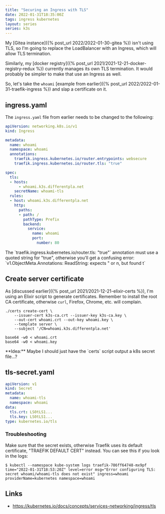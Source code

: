 ```yaml
---
title: "Securing an Ingress with TLS"
date: 2022-01-31T18:35:00Z
tags: ingress kubernetes
layout: series
series: k3s
---
```


My [Gitea instance]({% post_url 2022/2022-01-30-gitea %}) isn't using TLS, so I'm going to replace the LoadBalancer with an Ingress, which will allow TLS termination.

Similarly, my [docker registry]({% post_url 2021/2021-12-21-docker-registry-redux %}) currently manages its own TLS termination. It would probably be simpler to make that use an Ingress as well.

So, let's take the `whoami` [example from earlier]({% post_url 2022/2022-01-31-traefik-ingress %}) and slap a certificate on it.

## ingress.yaml

The `ingress.yaml` file from earlier needs to be changed to the following:

```yaml
apiVersion: networking.k8s.io/v1
kind: Ingress

metadata:
  name: whoami
  namespace: whoami
  annotations:
    traefik.ingress.kubernetes.io/router.entrypoints: websecure
    traefik.ingress.kubernetes.io/router.tls: "true"

spec:
  tls:
  - hosts:
      - whoami.k3s.differentpla.net
    secretName: whoami-tls
  rules:
  - host: whoami.k3s.differentpla.net
    http:
      paths:
      - path: /
        pathType: Prefix
        backend:
          service:
            name: whoami
            port:
              number: 80
```

<div class="callout callout-info" markdown="span">
The `traefik.ingress.kubernetes.io/router.tls: "true"` annotation must use a quoted string for "true", otherwise you'll get a confusing error: `v1.ObjectMeta.Annotations: ReadString: expects " or n, but found t`
</div>

## Create server certificate

As [discussed earlier]({% post_url 2021/2021-12-21-elixir-certs %}), I'm using an Elixir script to generate certificates. Remember to install the root CA certificate, otherwise `curl`, Firefox, Chrome, etc. will complain.

```
./certs create-cert \
    --issuer-cert k3s-ca.crt --issuer-key k3s-ca.key \
    --out-cert whoami.crt --out-key whoami.key \
    --template server \
    --subject '/CN=whoami.k3s.differentpla.net'
```

```
base64 -w0 < whoami.crt
base64 -w0 < whoami.key
```

<div class="callout callout-dark" markdown="span">
**Idea:** Maybe I should just have the `certs` script output a k8s secret file...?
</div>

## tls-secret.yaml

```yaml
apiVersion: v1
kind: Secret
metadata:
  name: whoami-tls
  namespace: whoami
data:
  tls.crt: LS0tLS1...
  tls.key: LS0tLS1...
type: kubernetes.io/tls
```

### Troubleshooting

Make sure that the secret exists, otherwise Traefik uses its default certificate, "TRAEFIK DEFAULT CERT" instead. You can see this if you look in the logs:

```
$ kubectl --namespace kube-system logs traefik-786ff64748-mx9pf
time="2022-01-31T18:53:20Z" level=error msg="Error configuring TLS: secret whoami/whoami-tls does not exist" ingress=whoami providerName=kubernetes namespace=whoami
```

## Links

- <https://kubernetes.io/docs/concepts/services-networking/ingress/tls>
